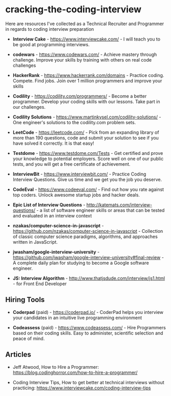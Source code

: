# cracking-the-coding-interview
Here are resources I've collected as a Technical Recruiter and Programmer in regards to coding interview preparation

- **Interview Cake** - https://www.interviewcake.com/ - I will teach you to be good at programming interviews.

- **codewars** - https://www.codewars.com/ - Achieve mastery through challenge. Improve your skills by training with others on real code challenges

- **HackerRank** - https://www.hackerrank.com/domains - Practice coding. Compete. Find jobs. Join over 1 million programmers and improve your skills

- **Codility** - https://codility.com/programmers/ - Become a better programmer. Develop your coding skills with our lessons. Take part in our challenges.

- **Codility Solutions** - https://www.martinkysel.com/codility-solutions/ - One engineer's solutions to the codility.com problem sets.

- **LeetCode** - https://leetcode.com/ - Pick from an expanding library of more than 190 questions, code and submit your solution to see if you have solved it correctly. It is that easy!

- **Testdome** - https://www.testdome.com/Tests - Get certified and prove your knowledge
to potential employers. Score well on one of our public tests, and you will get a free certificate of achievement. 

- **InterviewBit** - https://www.interviewbit.com/ - Practice Coding Interview Questions. Give us time and we get you the job you deserve.

- **CodeEval** - https://www.codeeval.com/ - Find out how you rate against top coders. Unlock awesome startup jobs and hacker deals.

- **Epic List of Interview Questions** - http://katemats.com/interview-questions/ - a list of software engineer skills or areas that can be tested and evaluated in an interview context

- **nzakas/computer-science-in-javascript** - https://github.com/nzakas/computer-science-in-javascript - Collection of classic computer science paradigms, algorithms, and approaches written in JavaScript.

- **jwasham/google-interview-university** - https://github.com/jwasham/google-interview-university#final-review - A complete daily plan for studying to become a Google software engineer.

- **JS: Interview Algorithm** - http://www.thatjsdude.com/interview/js1.html - for Front End Developer


## Hiring Tools

- **Coderpad** (paid) - https://coderpad.io/ - CoderPad helps you interview your candidates in an intuitive live programming environment

- **Codeassess** (paid) - https://www.codeassess.com/ - 
Hire Programmers based on their coding skills. Easy to administer, scientific selection and peace of mind.

## Articles
- Jeff Atwood, How to Hire a Programmer: https://blog.codinghorror.com/how-to-hire-a-programmer/

- Coding Interview Tips, How to get better at technical interviews without practicing: https://www.interviewcake.com/coding-interview-tips
